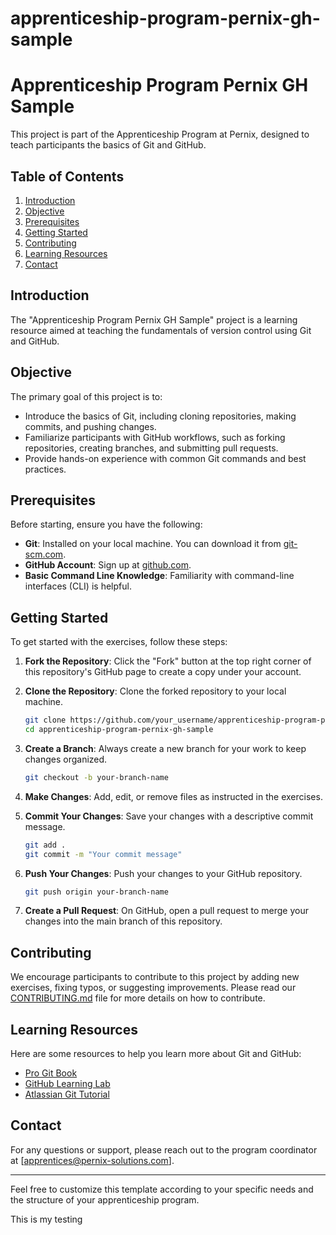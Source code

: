 # apprenticeship-program-pernix-gh-sample
# Apprenticeship Program Pernix GH Sample

This project is part of the Apprenticeship Program at Pernix, designed to teach participants the basics of Git and GitHub.

## Table of Contents

1. [Introduction](#introduction)
2. [Objective](#objective)
3. [Prerequisites](#prerequisites)
4. [Getting Started](#getting-started)
5. [Contributing](#contributing)
6. [Learning Resources](#learning-resources)
7. [Contact](#contact)

## Introduction

The "Apprenticeship Program Pernix GH Sample" project is a learning resource aimed at teaching the fundamentals of version control using Git and GitHub.

## Objective

The primary goal of this project is to:

- Introduce the basics of Git, including cloning repositories, making commits, and pushing changes.
- Familiarize participants with GitHub workflows, such as forking repositories, creating branches, and submitting pull requests.
- Provide hands-on experience with common Git commands and best practices.

## Prerequisites

Before starting, ensure you have the following:

- **Git**: Installed on your local machine. You can download it from [git-scm.com](https://git-scm.com/).
- **GitHub Account**: Sign up at [github.com](https://github.com/).
- **Basic Command Line Knowledge**: Familiarity with command-line interfaces (CLI) is helpful.

## Getting Started

To get started with the exercises, follow these steps:

1. **Fork the Repository**: Click the "Fork" button at the top right corner of this repository's GitHub page to create a copy under your account.

2. **Clone the Repository**: Clone the forked repository to your local machine.

    ```bash
    git clone https://github.com/your_username/apprenticeship-program-pernix-gh-sample.git
    cd apprenticeship-program-pernix-gh-sample
    ```

3. **Create a Branch**: Always create a new branch for your work to keep changes organized.

    ```bash
    git checkout -b your-branch-name
    ```

4. **Make Changes**: Add, edit, or remove files as instructed in the exercises.

5. **Commit Your Changes**: Save your changes with a descriptive commit message.

    ```bash
    git add .
    git commit -m "Your commit message"
    ```

6. **Push Your Changes**: Push your changes to your GitHub repository.

    ```bash
    git push origin your-branch-name
    ```

7. **Create a Pull Request**: On GitHub, open a pull request to merge your changes into the main branch of this repository.

## Contributing

We encourage participants to contribute to this project by adding new exercises, fixing typos, or suggesting improvements. Please read our [CONTRIBUTING.md](CONTRIBUTING.md) file for more details on how to contribute.

## Learning Resources

Here are some resources to help you learn more about Git and GitHub:

- [Pro Git Book](https://git-scm.com/book/en/v2)
- [GitHub Learning Lab](https://lab.github.com/)
- [Atlassian Git Tutorial](https://www.atlassian.com/git/tutorials)

## Contact

For any questions or support, please reach out to the program coordinator at [apprentices@pernix-solutions.com].

---

Feel free to customize this template according to your specific needs and the structure of your apprenticeship program.

This is my testing
